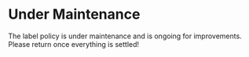# Under Maintenance

The label policy is under maintenance and is ongoing for improvements. Please return once everything is settled!